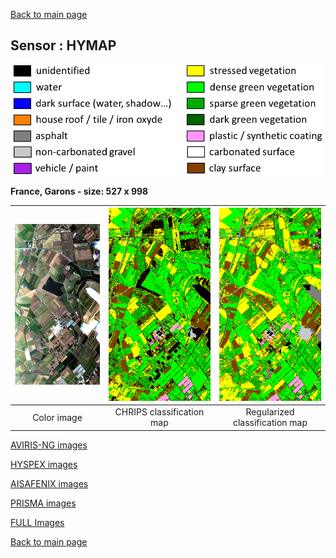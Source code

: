 [Back to main page](index.md)

## Sensor : HYMAP

<p align="center">
<img src="Complements/Legende_classif_ligne_v2.png" width="500" />
</p>

**France, Garons  -  size: 527 x 998**

<img src="Images/HYMAP/Garons/HyMap_Garons_00_IMAGE.jpg" width="270" /> | <img src="Images/HYMAP/Garons/HyMap_Garons_01_CLASSIF.png" width="270" /> | <img src="Images/HYMAP/Garons/HyMap_Garons_02_REGUL.png" width="270" />
:-: | :-: | :-:
Color image | CHRIPS classification map | Regularized classification map

[AVIRIS-NG images](visu_images_AVIRIS-NG.md)

[HYSPEX images](visu_images_HYSPEX.md)

[AISAFENIX images](visu_images_AISAFENIX.md)

[PRISMA images](visu_images_PRISMA.md)

[FULL Images](visu_images_BIG-IMAGE.md)

[Back to main page](index.md)


